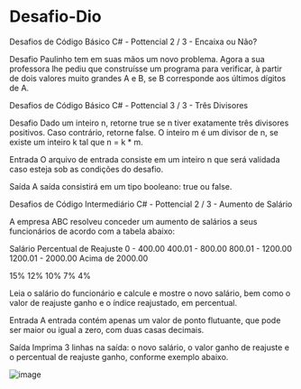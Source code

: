 # Desafio-Dio



Desafios de Código Básico C# - Pottencial
2 / 3 - Encaixa ou Não?
 
Desafio
Paulinho tem em suas mãos um novo problema. Agora a sua professora lhe pediu que construísse um programa para verificar, à partir de dois valores muito grandes A e B, se B corresponde aos últimos dígitos de A.

 
 
Desafios de Código Básico C# - Pottencial
3 / 3 - Três Divisores
 
Desafio
Dado um inteiro n, retorne true se n tiver exatamente três divisores positivos. Caso contrário, retorne false. O inteiro m é um divisor de n, se existe um inteiro k tal que n = k * m. 

Entrada
O arquivo de entrada consiste em um inteiro n que será validada caso esteja sob as condições do desafio.

Saída
A saída consistirá em um tipo booleano: true ou false.  



Desafios de Código Intermediário C# - Pottencial
2 / 3 - Aumento de Salário

A empresa ABC resolveu conceder um aumento de salários a seus funcionários de acordo com a tabela abaixo:

 
Salário	Percentual de Reajuste
0 - 400.00
400.01 - 800.00
800.01 - 1200.00
1200.01 - 2000.00
Acima de 2000.00

15%
12%
10%
7%
4%

Leia o salário do funcionário e calcule e mostre o novo salário, bem como o valor de reajuste ganho e o índice reajustado, em percentual.

Entrada
A entrada contém apenas um valor de ponto flutuante, que pode ser maior ou igual a zero, com duas casas decimais.

Saída
Imprima 3 linhas na saída: o novo salário, o valor ganho de reajuste e o percentual de reajuste ganho, conforme exemplo abaixo.


![image](https://user-images.githubusercontent.com/13471113/229849969-c28f3ea5-4822-47ad-b4df-4f505049193b.png)
